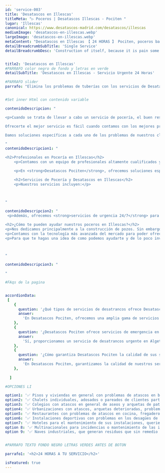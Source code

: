 ```yaml
---
id: 'service-003'
title: 'Desatascos en Illescas'
titleMeta: "▷ Poceros | Desatascos Illescas - Pociten "
lugar: 'Illescas'
canonical: https://www.desatascos-madrid.com/desatascos/illescas
mediumImage: 'desatascos-en-illescas.webp'
largeImage: 'desatascos-en-illescas.webp'
metaContent: "Desatascos en Illescas 【 24 HORAS 】 Pociten, poceros baratos en Algete. Llámanos sin compromiso ✅¡Contáctanos! ☎️ 647 376 782."
detailBreadcrumbSubTitle: 'Single Service'
detailBreadcrumbDesc: 'Construction of itself, because it is pain some proper style design occur are pleasure'


title2: 'Desatascos en Illescas'
#PARRAFO color negro de fondo y letras en verde
detailSubTitle: 'Desatascos en Illescas - Servicio Urgente 24 Horas'

#PARRAFO slider
parrafo: "Elimina los problemas de tuberías con los servicios de Desatascos Pociten en Illescas"


#Set inner Html con contenido variable

contenidoDescripcion: "

<p>Cuando se trata de llevar a cabo un servicio de pocería, el buen resultado y la satisfacción del cliente es lo más importante y lo que más buscamos en Pociten. Esto es lo que llevamos haciendo durante más de 20 años y son los motivos que nos han servicio para posicionarnos como los líderes del sector durante todo este tiempo. Te ofrecemos unos servicios de pocería de calidad y al mejor precio del mercado. Si necesitas que te construyamos un pozo o llevemos a cabo desatascos en Illescas, queremos ser tus poceros de confianza.

Ofrecerte el mejor servicio es fácil cuando contamos con los mejores profesionales del sector. Además del mejor equipo humano, contamos con la maquinaria más moderna que nos permite llevar a cabo toda clase de servicios especializados en saneamiento con total facilidad. Tanto si necesitas que te construyamos un pozo como si precisas de que te limpiemos el tuyo, te podemos ayudar.

Damos soluciones específicas a cada uno de los problemas de nuestros clientes. Esto nos permite obtener unos mejores resultados gracias a la atención personalizada que brindamos.</p>

"
contenidoDescripcion1: "

<h2>Profesionales en Pocería en Illescas</h2>
    <p>Contamos con un equipo de profesionales altamente cualificados y la maquinaria más moderna para ofrecer <strong>servicios especializados en saneamiento</strong> de manera eficiente. Nuestra versatilidad nos permite asistirte tanto en la construcción de pozos como en su mantenimiento y limpieza.</p>

    <p>En <strong>Desatascos Pociten</strong>, ofrecemos soluciones específicas y personalizadas para cada cliente, asegurando resultados óptimos en cada proyecto.</p>

    <h2>Servicios de Pocería y Desatascos en Illescas</h2>
    <p>Nuestros servicios incluyen:</p>
    

   
"

contenidoDescripcion2: "
 <p>Además, ofrecemos <strong>servicios de urgencia 24/7</strong> para atender cualquier imprevisto en Illescas y alrededores. Llámanos al 91 244 95 50 para un servicio rápido y económico.</p>

<h2>¿Cómo te pueden ayudar nuestros poceros en Illescas?</h2> 
<p>Nos dedicamos principalmente a la construcción de pozos. Sin embargo, si ya tienes construido uno, también podemos ayudarte en las labores de mantenimiento de suministros, así como la de rehabilitación de pozos en el caso de que no funcione adecuadamente o en el mantenimiento del mismo.</p>
<p>Contamos con la tecnología más avanzada del mercado para poder ofrecerte el mejor servicio. De esta forma, si pensabas que un pocero tenía que abrir grandes zanjas para poder desarrollar su trabajo, eso es una cosa del pasado.</p>
<p>Para que te hagas una idea de como podemos ayudarte y de lo poco invasivos que somos en nuestro trabajo, podemos arreglar una tubería desde dentro accediendo al interior de esta a través del agujero que ha provocado su rotura.</p>



"

contenidoDescripcion3: "

"

#FAqs de la pagina


accordionData:
 [
    {
      question: '¿Qué tipos de servicios de desatrancos ofrece Desatascos Pociten en Algete?',
      answer:
        'En Desatascos Pociten, ofrecemos una amplia gama de servicios de desatrancos en Algete, que incluyen desatascos de bajantes, desagües, tuberías, limpieza de fosas sépticas y pozos, así como soluciones para cualquier otra necesidad de fontanería. Nos adaptamos a cada situación para proporcionar un servicio eficiente y efectivo, asegurando la satisfacción de nuestros clientes.',
    },
    {
      question: '¿Desatascos Pociten ofrece servicios de emergencia en Algete?',
      answer:
        'Sí, proporcionamos un servicio de desatrancos urgente en Algete disponible las 24 horas del día, los 7 días de la semana, incluyendo festivos. Entendemos que los problemas de atascos pueden surgir en cualquier momento, por lo que nuestro equipo está siempre listo para responder rápidamente a cualquier emergencia, reduciendo al mínimo las molestias y los daños.',
    },
    {
      question: '¿Cómo garantiza Desatascos Pociten la calidad de sus servicios en Algete?',
      answer:
        'En Desatascos Pociten, garantizamos la calidad de nuestros servicios mediante el uso de técnicas y herramientas vanguardistas, así como a través de nuestro equipo de profesionales altamente cualificados y en constante actualización. Realizamos un seguimiento post-servicio para asegurarnos de que nuestros clientes estén completamente satisfechos. Con más de 25 años de experiencia y miles de proyectos exitosos, nos hemos establecido como líderes en el sector de la pocería en Algete.',
    },
      
  ]

#OPCIONES LI

option1: '✅ Pisos y viviendas en general con problemas de atascos en bañeras, fregaderos o inodoros.'
option2: '✅ Chalets individuales, adosados o pareados de clientes particulares en general con problemas de atascos en arquetas de hojas o tierra. '
option3: '✅ Colegios con atascos en general de aseos y arquetas de patios.'
option4: '✅ Urbanizaciones con atascos, arquetas deterioradas, problemas de tuberías o bajantes.'
option5: '✅ Restaurantes con problemas de atascos en cocina, fregaderos o en los aseos de los clientes.'
option6: '✅ Instalaciones deportivas con problemas en los desagües de las piscina o vaciado de arquetas en los vestuarios.'
option7: '✅ Hoteles para el mantenimiento de sus instalaciones, queriendo dar siempre el mejor servicio a sus huéspedes.'
option 8: '✅ Multinacionales para incidencias o mantenimiento de las instalaciones distribuidas en sus oficinas.'
option 9: '✅ Naves industriales, que generan residuos que sin remedio se acumulan en sus arquetas produciendo atrancos.'


#PARRAFO TEXTO FONDO NEGRO LETRAS VERDES ANTES DE BOTON

parrafo1: '<h2>24 HORAS A TU SERVICIO</h2>'

isFeatured: true
---
```

